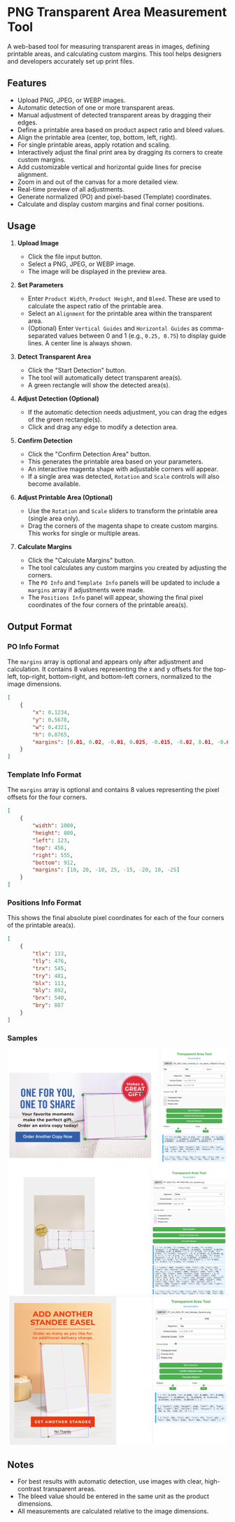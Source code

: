 # PNG Transparent Area Measurement Tool

A web-based tool for measuring transparent areas in images, defining printable areas, and calculating custom margins. This tool helps designers and developers accurately set up print files.

## Features

- Upload PNG, JPEG, or WEBP images.
- Automatic detection of one or more transparent areas.
- Manual adjustment of detected transparent areas by dragging their edges.
- Define a printable area based on product aspect ratio and bleed values.
- Align the printable area (center, top, bottom, left, right).
- For single printable areas, apply rotation and scaling.
- Interactively adjust the final print area by dragging its corners to create custom margins.
- Add customizable vertical and horizontal guide lines for precise alignment.
- Zoom in and out of the canvas for a more detailed view.
- Real-time preview of all adjustments.
- Generate normalized (PO) and pixel-based (Template) coordinates.
- Calculate and display custom margins and final corner positions.

## Usage

1.  **Upload Image**
    - Click the file input button.
    - Select a PNG, JPEG, or WEBP image.
    - The image will be displayed in the preview area.

2.  **Set Parameters**
    - Enter `Product Width`, `Product Height`, and `Bleed`. These are used to calculate the aspect ratio of the printable area.
    - Select an `Alignment` for the printable area within the transparent area.
    - (Optional) Enter `Vertical Guides` and `Horizontal Guides` as comma-separated values between 0 and 1 (e.g., `0.25, 0.75`) to display guide lines. A center line is always shown.

3.  **Detect Transparent Area**
    - Click the "Start Detection" button.
    - The tool will automatically detect transparent area(s).
    - A green rectangle will show the detected area(s).

4.  **Adjust Detection (Optional)**
    - If the automatic detection needs adjustment, you can drag the edges of the green rectangle(s).
    - Click and drag any edge to modify a detection area.

5.  **Confirm Detection**
    - Click the "Confirm Detection Area" button.
    - This generates the printable area based on your parameters.
    - An interactive magenta shape with adjustable corners will appear.
    - If a single area was detected, `Rotation` and `Scale` controls will also become available.

6.  **Adjust Printable Area (Optional)**
    - Use the `Rotation` and `Scale` sliders to transform the printable area (single area only).
    - Drag the corners of the magenta shape to create custom margins. This works for single or multiple areas.

7.  **Calculate Margins**
    - Click the "Calculate Margins" button.
    - The tool calculates any custom margins you created by adjusting the corners.
    - The `PO Info` and `Template Info` panels will be updated to include a `margins` array if adjustments were made.
    - The `Positions Info` panel will appear, showing the final pixel coordinates of the four corners of the printable area(s).

## Output Format

### PO Info Format
The `margins` array is optional and appears only after adjustment and calculation. It contains 8 values representing the x and y offsets for the top-left, top-right, bottom-right, and bottom-left corners, normalized to the image dimensions.
```json
[
    {
        "x": 0.1234,
        "y": 0.5678,
        "w": 0.4321,
        "h": 0.8765,
        "margins": [0.01, 0.02, -0.01, 0.025, -0.015, -0.02, 0.01, -0.025]
    }
]
```

### Template Info Format
The `margins` array is optional and contains 8 values representing the pixel offsets for the four corners.
```json
[
    {
        "width": 1000,
        "height": 800,
        "left": 123,
        "top": 456,
        "right": 555,
        "bottom": 912,
        "margins": [10, 20, -10, 25, -15, -20, 10, -25]
    }
]
```

### Positions Info Format
This shows the final absolute pixel coordinates for each of the four corners of the printable area(s).
```json
[
    {
        "tlx": 133,
        "tly": 476,
        "trx": 545,
        "try": 481,
        "blx": 113,
        "bly": 892,
        "brx": 540,
        "bry": 887
    }
]
```

### Samples
![Sample Image](assets/sample1.jpg)
![Sample Image](assets/sample2.jpg)
![Sample Image](assets/sample3.jpg)

## Notes

- For best results with automatic detection, use images with clear, high-contrast transparent areas.
- The bleed value should be entered in the same unit as the product dimensions.
- All measurements are calculated relative to the image dimensions.
